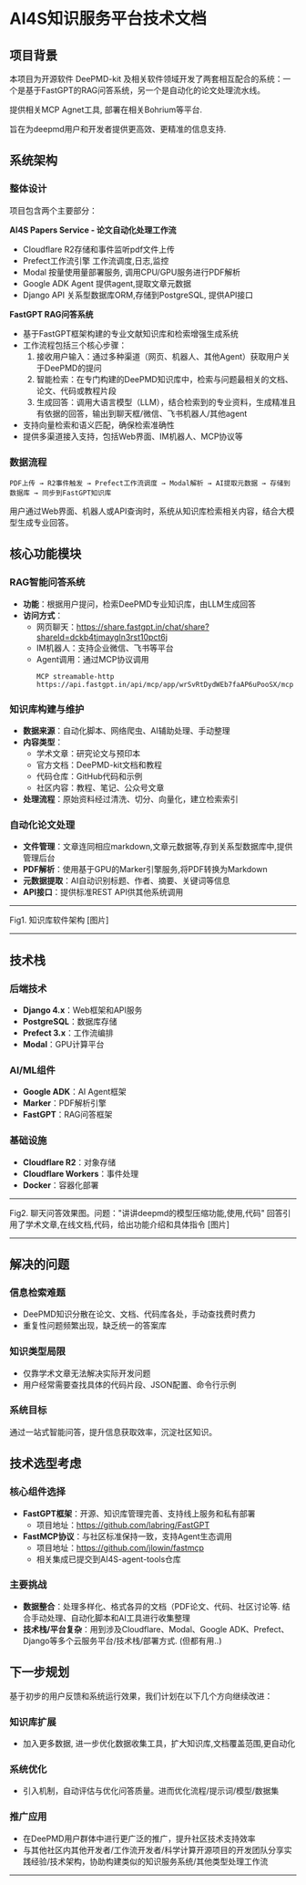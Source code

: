 # AI4S知识服务平台技术文档

## 项目背景

本项目为开源软件 DeePMD-kit 及相关软件领域开发了两套相互配合的系统：一个是基于FastGPT的RAG问答系统，另一个是自动化的论文处理流水线。

提供相关MCP Agnet工具, 部署在相关Bohrium等平台.

旨在为deepmd用户和开发者提供更高效、更精准的信息支持.

## 系统架构

### 整体设计

项目包含两个主要部分：

**AI4S Papers Service - 论文自动化处理工作流**
- Cloudflare R2存储和事件监听pdf文件上传
- Prefect工作流引擎 工作流调度,日志,监控
- Modal 按量使用量部署服务, 调用CPU/GPU服务进行PDF解析
- Google ADK Agent 提供agent,提取文章元数据
- Django API 关系型数据库ORM,存储到PostgreSQL, 提供API接口

**FastGPT RAG问答系统**
- 基于FastGPT框架构建的专业文献知识库和检索增强生成系统
- 工作流程包括三个核心步骤：
  1. 接收用户输入：通过多种渠道（网页、机器人、其他Agent）获取用户关于DeePMD的提问
  2. 智能检索：在专门构建的DeePMD知识库中，检索与问题最相关的文档、论文、代码或教程片段
  3. 生成回答：调用大语言模型（LLM），结合检索到的专业资料，生成精准且有依据的回答，输出到聊天框/微信、飞书机器人/其他agent
- 支持向量检索和语义匹配，确保检索准确性
- 提供多渠道接入支持，包括Web界面、IM机器人、MCP协议等

### 数据流程

```
PDF上传 → R2事件触发 → Prefect工作流调度 → Modal解析 → AI提取元数据 → 存储到数据库 → 同步到FastGPT知识库
```

用户通过Web界面、机器人或API查询时，系统从知识库检索相关内容，结合大模型生成专业回答。

## 核心功能模块

### RAG智能问答系统
- **功能**：根据用户提问，检索DeePMD专业知识库，由LLM生成回答
- **访问方式**：
  - 网页聊天：https://share.fastgpt.in/chat/share?shareId=dckb4tjmaygln3rst10pct6j
  - IM机器人：支持企业微信、飞书等平台
  - Agent调用：通过MCP协议调用
    ```
    MCP streamable-http https://api.fastgpt.in/api/mcp/app/wrSvRtDydWEb7faAP6uPooSX/mcp
    ```

### 知识库构建与维护
- **数据来源**：自动化脚本、网络爬虫、AI辅助处理、手动整理
- **内容类型**：
  - 学术文章：研究论文与预印本
  - 官方文档：DeePMD-kit文档和教程
  - 代码仓库：GitHub代码和示例
  - 社区内容：教程、笔记、公众号文章
- **处理流程**：原始资料经过清洗、切分、向量化，建立检索索引

### 自动化论文处理
- **文件管理**：文章连同相应markdown,文章元数据等,存到关系型数据库中,提供管理后台
- **PDF解析**：使用基于GPU的Marker引擎服务,将PDF转换为Markdown
- **元数据提取**：AI自动识别标题、作者、摘要、关键词等信息
- **API接口**：提供标准REST API供其他系统调用

---
Fig1. 知识库软件架构
[图片]

---

## 技术栈

### 后端技术
- **Django 4.x**：Web框架和API服务
- **PostgreSQL**：数据库存储
- **Prefect 3.x**：工作流编排
- **Modal**：GPU计算平台

### AI/ML组件
- **Google ADK**：AI Agent框架
- **Marker**：PDF解析引擎
- **FastGPT**：RAG问答框架

### 基础设施
- **Cloudflare R2**：对象存储
- **Cloudflare Workers**：事件处理
- **Docker**：容器化部署

---
Fig2. 聊天问答效果图。问题："讲讲deepmd的模型压缩功能,使用,代码"
回答引用了学术文章,在线文档,代码，给出功能介绍和具体指令
[图片]

---

## 解决的问题

### 信息检索难题
- DeePMD知识分散在论文、文档、代码库各处，手动查找费时费力
- 重复性问题频繁出现，缺乏统一的答案库

### 知识类型局限
- 仅靠学术文章无法解决实际开发问题
- 用户经常需要查找具体的代码片段、JSON配置、命令行示例

### 系统目标
通过一站式智能问答，提升信息获取效率，沉淀社区知识。

## 技术选型考虑

### 核心组件选择
- **FastGPT框架**：开源、知识库管理完善、支持线上服务和私有部署
  - 项目地址：https://github.com/labring/FastGPT
- **FastMCP协议**：与社区标准保持一致，支持Agent生态调用
  - 项目地址：https://github.com/jlowin/fastmcp
  - 相关集成已提交到AI4S-agent-tools仓库

### 主要挑战
- **数据整合**：处理多样化、格式各异的文档（PDF论文、代码、社区讨论等. 结合手动处理、自动化脚本和AI工具进行收集整理
- **技术栈/平台复杂**：用到涉及Cloudflare、Modal、Google ADK、Prefect、Django等多个云服务平台/技术栈/部署方式. (但都有用..)

## 下一步规划

基于初步的用户反馈和系统运行效果，我们计划在以下几个方向继续改进：

### 知识库扩展
- 加入更多数据, 进一步优化数据收集工具，扩大知识库,文档覆盖范围,更自动化

### 系统优化
- 引入机制，自动评估与优化问答质量。进而优化流程/提示词/模型/数据集

### 推广应用
- 在DeePMD用户群体中进行更广泛的推广，提升社区技术支持效率
- 与其他社区内其他开发者/工作流开发者/科学计算开源项目的开发团队分享实践经验/技术架构，协助构建类似的知识服务系统/其他类型处理工作流

---
